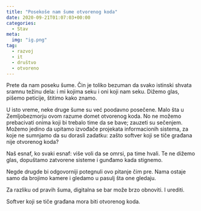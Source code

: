 ```yaml
---
title: "Posekoše nam šume otvorenog koda"
date: 2020-09-21T01:07:03+00:00
categories:
  - Stav
meta:
  img: "ig.png"
tag:
  - razvoj
  - it
  - društvo
  - otvoreno
---
```


Prete da nam poseku šume. Čin je toliko bezuman da svako istinski shvata sramnu težinu dela: i mi kojima seku i oni koji nam seku. Dižemo glas, pišemo peticije, štitimo kako znamo.

<!--more-->

U isto vreme, neke druge šume su već poodavno posečene. Malo šta u Zemljobezmorju ovom razume domet otvorenog koda. No ne možemo prebacivati onima koji bi trebalo time da se bave; zauzeti su sečenjem. Možemo jedino da upitamo izvođače projekata informacionih sistema, za koje ne sumnjamo da su dorasli zadatku: zašto softver koji se tiče građana nije otvorenog koda?

Naš esnaf, ko svaki esnaf: više voli da se omrsi, pa time hvali. Te ne dižemo glas, dopuštamo zatvorene sisteme i gunđamo kada stignemo.

Negde drugde bi odgovorniji potegnuli ovo pitanje čim pre. Nama ostaje samo da brojimo kamere i gledamo u pasulj šta one gledaju.

Za razliku od pravih šuma, digitalna se bar može brzo obnoviti. I urediti.

Softver koji se tiče građana mora biti otvorenog koda.
